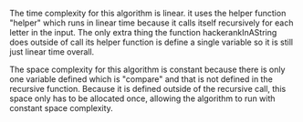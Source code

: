The time complexity for this algorithm is linear. it uses the helper function "helper" which runs in linear time because it calls itself recursively for each letter in the input. The only extra thing the function hackerankInAString does outside of call its helper function is define a single variable so it is still just linear time overall. 

The space complexity for this algorithm is constant because there is only one variable defined which is "compare" and that is not defined in the recursive function. Because it is defined outside of the recursive call, this space only has to be allocated once, allowing the algorithm to run with constant space complexity.
